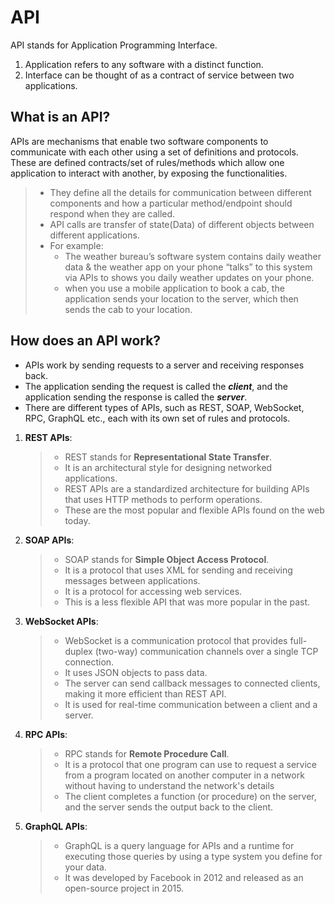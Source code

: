 # API
API stands for Application Programming Interface.

1. Application refers to any software with a distinct function.
2. Interface can be thought of as a contract of service between two applications.

## What is an API?
APIs are mechanisms that enable two software components to communicate with each other using a set of definitions and protocols.
These are defined contracts/set of rules/methods which allow one application to interact with another, by exposing the functionalities.
> - They define all the details for communication between different components and how a particular method/endpoint should respond when they are called.
> - API calls are transfer of state(Data) of different objects between different applications.
>  - For example:
>    - The weather bureau’s software system contains daily weather data & the weather app on your phone “talks” to this system via APIs to shows you daily weather updates on your phone.
>    - when you use a mobile application to book a cab, the application sends your location to the server, which then sends the cab to your location.

## How does an API work?
- APIs work by sending requests to a server and receiving responses back.
- The application sending the request is called the ***client***, and the application sending the response is called the ***server***.
- There are different types of APIs, such as REST, SOAP, WebSocket, RPC, GraphQL etc., each with its own set of rules and protocols.

1. **REST APIs**: 
    > - REST stands for **Representational State Transfer**. 
    > - It is an architectural style for designing networked applications. 
    > - REST APIs are a standardized architecture for building APIs that uses HTTP methods to perform operations.
    > - These are the most popular and flexible APIs found on the web today.
2. **SOAP APIs**:
    > - SOAP stands for **Simple Object Access Protocol**.
    > - It is a protocol that uses XML for sending and receiving messages between applications.
    > - It is a protocol for accessing web services. 
    > - This is a less flexible API that was more popular in the past.
3. **WebSocket APIs**: 
    > - WebSocket is a communication protocol that provides full-duplex (two-way) communication channels over a single TCP connection. 
    > - It uses JSON objects to pass data.
    > - The server can send callback messages to connected clients, making it more efficient than REST API.
    > - It is used for real-time communication between a client and a server.
4. **RPC APIs**: 
    > - RPC stands for **Remote Procedure Call**. 
    > - It is a protocol that one program can use to request a service from a program located on another computer in a network without having to understand the network's details
    > - The client completes a function (or procedure) on the server, and the server sends the output back to the client.
5. **GraphQL APIs**: 
    > - GraphQL is a query language for APIs and a runtime for executing those queries by using a type system you define for your data. 
    > - It was developed by Facebook in 2012 and released as an open-source project in 2015.